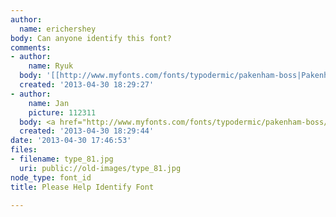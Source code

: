 ```yaml
---
author:
  name: erichershey
body: Can anyone identify this font?
comments:
- author:
    name: Ryuk
  body: '[[http://www.myfonts.com/fonts/typodermic/pakenham-boss|Pakenham Boss]]'
  created: '2013-04-30 18:29:27'
- author:
    name: Jan
    picture: 112311
  body: <a href="http://www.myfonts.com/fonts/typodermic/pakenham-boss/">Pakenham</a>.
  created: '2013-04-30 18:29:44'
date: '2013-04-30 17:46:53'
files:
- filename: type_81.jpg
  uri: public://old-images/type_81.jpg
node_type: font_id
title: Please Help Identify Font

---
```


